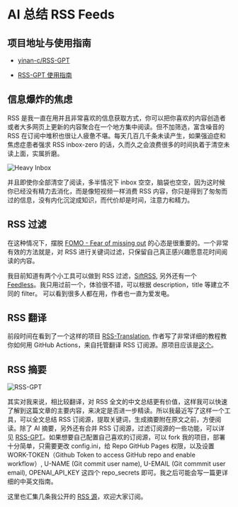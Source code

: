 # AI 总结 RSS Feeds

## 项目地址与使用指南

- [yinan-c/RSS-GPT](https://github.com/yinan-c/RSS-GPT)

- [RSS-GPT 使用指南](https://yinan-c.github.io/rss-gpt-manual-zh.html)


## 信息爆炸的焦虑

RSS 是我一直在用并且非常喜欢的信息获取方式，你可以把你喜欢的内容创造者或者大多网页上更新的内容聚合在一个地方集中阅读。但不加筛选，富含噪音的 RSS 在订阅中堆积也很让人疲惫不堪。每天几百几千条未读产生，如果强迫症和焦虑症患者强求 RSS inbox-zero 的话，久而久之会浪费很多的时间执着于清空未读上面，实属折磨。

![Heavy Inbox](pics/Inbox.png)

并且即使你全部清空了阅读，多半情况下 inbox 空空，脑袋也空空，因为这时候你已经没有精力去消化，而是像短视频一样消费 RSS 内容，你只是得到了匆匆而过的信息，没有内化沉淀成知识，而代价却是时间，注意力和精力。

## RSS 过滤

在这种情况下，摆脱 [FOMO - Fear of missing out](https://en.wikipedia.org/wiki/Fear_of_missing_out) 的心态是很重要的。一个非常有效的方法就是，对 RSS 进行关键词过滤，只保留自己真正感兴趣愿意花时间阅读的内容。

我目前知道有两个小工具可以做到 RSS 过滤，[SiftRSS](https://siftrss.com), 另外还有一个 [Feedless](https://feedless.org)。我只用过前一个，体验很不错，可以根据 description，title 等建立不同的 filter。 可以看到很多人都在用，作者也一直为爱发电。

## RSS 翻译

前段时间在看到了一个这样的项目 [RSS-Translation](https://github.com/tjsky/RSS-Translation/tree/main), 作者写了非常详细的教程教你如何用 GitHub Actions，来自托管翻译 RSS 订阅源。原项目应该是[这个](https://github.com/talengu/rss-translate)。

## RSS 摘要

![RSS-GPT](pics/RSS-GPT.png)

其实对我来说，相比较翻译，对 RSS 全文的中文总结更有价值，这样我可以快速了解到这篇文章的主要内容，来决定是否进一步精读。所以我最近写了这样一个工具，可以全文总结 RSS 订阅源，提取关键词，生成摘要附在原文之前，方便阅读。除了 AI 摘要，另外还有合并 RSS 订阅源，过滤订阅源的一些功能，可以详见 [RSS-GPT](https://github.com/yinan-c/RSS-GPT)。如果想要自己配置自己喜欢的订阅源，可以 fork 我的项目，部署十分简单，只需要更改 config.ini，给 Repo GitHub Pages 权限，以及设置 WORK-TOKEN（Github Token to access GitHub repo and enable workflow）, U-NAME (Git commit user name), U-EMAIL (Git commmit user email), OPENAI_API_KEY 这四个 repo_secrets 即可。我之后可能会写一篇更详细的中英文指南。

这里也汇集几条我公开的 [RSS 源](https://yinan.me/RSS-GPT/rss/)，欢迎大家订阅。
